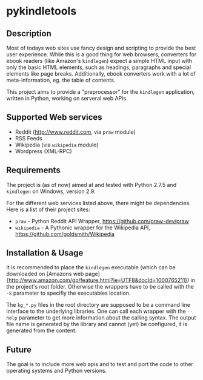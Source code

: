 pykindletools
=============

Description
-----------
Most of todays web sites use fancy design and scripting to provide the best user experience. While this is a good thing for web browsers, converters for ebook readers (like Amazon's `kindlegen`) expect a simple HTML input with only the basic HTML elements, such as headings, paragraphs and special elements like page breaks. 
Additionally, ebook converters work with a lot of meta-information, eg. the table of contents.

This project aims to provide a "preprocessor" for the `kindlegen` application, written in Python, working on serveral web APIs.

Supported Web services
----------------------
 * Reddit (http://www.reddit.com, via `praw` module)
 * RSS Feeds
 * Wikipedia (via `wikipedia` module)
 * Wordpress (XML-RPC)

Requirements
------------
The project is (as of now) aimed at and tested with Python 2.7.5 and `kindlegen` on Windows, version 2.9.

For the different web services listed above, there might be dependencies. Here is a list of their project sites:
 * `praw` - Python Reddit API Wrapper, https://github.com/praw-dev/praw
 * `wikipedia` - A Pythonic wrapper for the Wikipedia API, https://github.com/goldsmith/Wikipedia
 
Installation & Usage
--------------------
It is recommended to place the `kindlegen` executable (which can be downloaded on [Amazons web page]{http://www.amazon.com/gp/feature.html?ie=UTF8&docId=1000765211}) in the project's root folder. Otherwise the wrappers have to be called with the `-k` parameter to specifiy the executables location.

The `kg_*.py` files in the root directory are supposed to be a command line interface to the underlying libraries. One can call each wrapper with the `--help` parameter to get more information about the calling syntax.
The output file name is generated by the library and cannot (yet) be configured, it is generated from the content.

Future
------
The goal is to include more web apis and to test and port the code to other operating systems and Python versions.
